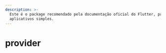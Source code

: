 ```yaml
---
description: >-
  Este é o package recomendado pela documentação oficial do Flutter, para
  aplicativos simples.
---
```


# provider

